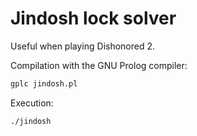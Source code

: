 # Jindosh lock solver

Useful when playing Dishonored 2.

Compilation with the GNU Prolog compiler:

```bash
gplc jindosh.pl
```

Execution:

```bash
./jindosh
```

